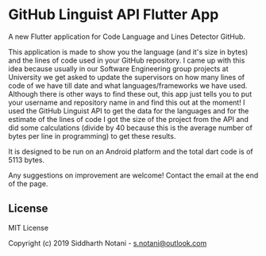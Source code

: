 # GitHub Linguist API Flutter App

A new Flutter application for Code Language and Lines Detector GitHub.

This application is made to show you the language (and it's size in bytes) and the lines of code used
in your GitHub repository. I came up with this idea because usually in our Software Engineering group projects
at University we get asked to update the supervisors on how many lines of code of we have till date and what 
languages/frameworks we have used. Although there is other ways to find these out, this app just tells you to put
your username and repository name in and find this out at the moment! I used the GitHub Linguist API to get the
data for the languages and for the estimate of the lines of code I got the size of the project from the API and did
some calculations (divide by 40 because this is the average number of bytes per line in programming) to get these results.

It is designed to be run on an Android platform and the total dart code is of 5113 bytes.

Any suggestions on improvement are welcome! Contact the email at the end of the page.

## License

MIT License

Copyright (c) 2019 Siddharth Notani - s.notani@outlook.com
